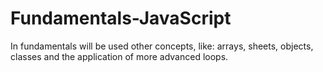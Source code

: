 # Fundamentals-JavaScript
In fundamentals will be used other concepts, like: arrays, sheets, objects, classes and the application of more advanced loops.
